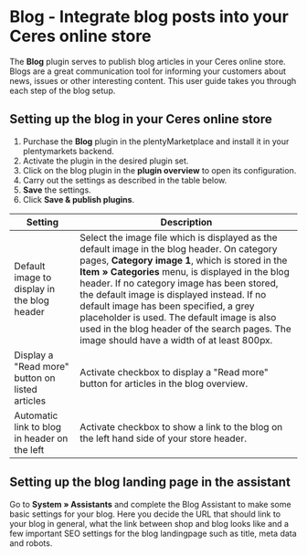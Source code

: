 # Blog - Integrate blog posts into your Ceres online store

The **Blog** plugin serves to publish blog articles in your Ceres online store. Blogs are a great communication tool for informing your customers about news, issues or other interesting content. This user guide takes you through each step of the blog setup.

## Setting up the blog in your Ceres online store

1. Purchase the **Blog** plugin in the plentyMarketplace and install it in your plentymarkets backend.
2. Activate the plugin in the desired plugin set.
3. Click on the blog plugin in the **plugin overview** to open its configuration.
4. Carry out the settings as described in the table below.
5. **Save** the settings.
6. Click **Save & publish plugins**.

Setting | Description
------|-----
Default image to display in the blog header | Select the image file which is displayed as the default image in the blog header. On category pages, **Category image 1**, which is stored in the **Item » Categories** menu, is displayed in the blog header. If no category image has been stored, the default image is displayed instead. If no default image has been specified, a grey placeholder is used. The default image is also used in the blog header of the search pages. The image should have a width of at least 800px.
Display a "Read more" button on listed articles | Activate checkbox to display a "Read more" button for articles in the blog overview.
Automatic link to blog in header on the left | Activate checkbox to show a link to the blog on the left hand side of your store header.

## Setting up the blog landing page in the assistant
Go to **System » Assistants** and complete the Blog Assistant to make some basic settings for your blog. Here you decide the URL that should link to your blog in general, what the link between shop and blog looks like and a few important SEO settings for the blog landingpage such as title, meta data and robots.
